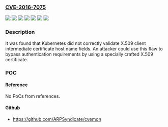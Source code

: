 ### [CVE-2016-7075](https://cve.mitre.org/cgi-bin/cvename.cgi?name=CVE-2016-7075)
![](https://img.shields.io/static/v1?label=Product&message=Red%20Hat%20OpenShift%20Container%20Platform%203.2&color=blue)
![](https://img.shields.io/static/v1?label=Product&message=Red%20Hat%20OpenShift%20Container%20Platform%203.3&color=blue)
![](https://img.shields.io/static/v1?label=Product&message=Red%20Hat%20OpenShift%20Enterprise%203.1&color=blue)
![](https://img.shields.io/static/v1?label=Version&message=!%200%3A3.1.1.8-1.git.0.d469026.el7aos%20&color=brighgreen)
![](https://img.shields.io/static/v1?label=Version&message=!%200%3A3.2.1.17-1.git.0.6d01b60.el7%20&color=brighgreen)
![](https://img.shields.io/static/v1?label=Version&message=!%200%3A3.3.0.35-1.git.0.d7bd9b6.el7%20&color=brighgreen)
![](https://img.shields.io/static/v1?label=Vulnerability&message=Improper%20Certificate%20Validation&color=brighgreen)

### Description

It was found that Kubernetes did not correctly validate X.509 client intermediate certificate host name fields. An attacker could use this flaw to bypass authentication requirements by using a specially crafted X.509 certificate.

### POC

#### Reference
No PoCs from references.

#### Github
- https://github.com/ARPSyndicate/cvemon

